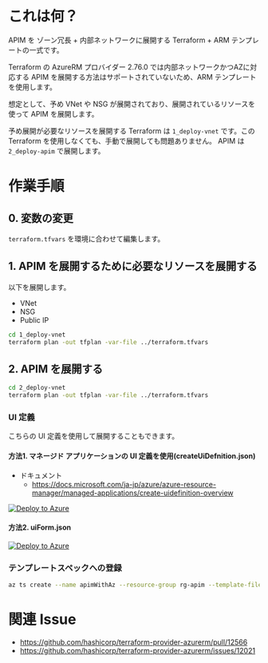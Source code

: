 # これは何？

APIM を ゾーン冗長 + 内部ネットワークに展開する Terraform + ARM テンプレートの一式です。

Terraform の AzureRM プロバイダー 2.76.0 では内部ネットワークかつAZに対応する APIM を展開する方法はサポートされていないため、ARM テンプレートを使用します。

想定として、予め VNet や NSG が展開されており、展開されているリソースを使って APIM を展開します。

予め展開が必要なリソースを展開する Terraform は `1_deploy-vnet` です。この Terraform を使用しなくても、手動で展開しても問題ありません。
APIM は `2_deploy-apim` で展開します。

# 作業手順

## 0. 変数の変更
`terraform.tfvars` を環境に合わせて編集します。

## 1. APIM を展開するために必要なリソースを展開する

以下を展開します。
- VNet
- NSG
- Public IP

```sh
cd 1_deploy-vnet
terraform plan -out tfplan -var-file ../terraform.tfvars
```
## 2. APIM を展開する

```sh
cd 2_deploy-vnet
terraform plan -out tfplan -var-file ../terraform.tfvars
```

### UI 定義
こちらの UI 定義を使用して展開することもできます。

#### 方法1. マネージド アプリケーションの UI 定義を使用(createUiDefnition.json)

- ドキュメント
    - https://docs.microsoft.com/ja-jp/azure/azure-resource-manager/managed-applications/create-uidefinition-overview

[![Deploy to Azure](https://aka.ms/deploytoazurebutton)](https://portal.azure.com/#create/Microsoft.Template/uri/https%3A%2F%2Fraw.githubusercontent.com%2FtsubasaxZZZ%2Fterraform-azure%2Fmain%2Fapim-to-internal-withAZ%2F2_deploy-apim%2Fazuredeploy.json/createUIDefinitionUri/https%3A%2F%2Fraw.githubusercontent.com%2FtsubasaxZZZ%2Fterraform-azure%2Fmain%2Fapim-to-internal-withAZ%2F2_deploy-apim%2FcreateUiDefinition.json)


#### 方法2. uiForm.json

[![Deploy to Azure](https://aka.ms/deploytoazurebutton)](https://portal.azure.com/#blade/Microsoft_Azure_CreateUIDef/CustomDeploymentBlade/uri/https%3A%2F%2Fraw.githubusercontent.com%2FtsubasaxZZZ%2Fterraform-azure%2Fmain%2Fapim-to-internal-withAZ%2F2_deploy-apim%2Fazuredeploy.json/uiFormDefinitionUri/https%3A%2F%2Fraw.githubusercontent.com%2FtsubasaxZZZ%2Fterraform-azure%2Fmain%2Fapim-to-internal-withAZ%2F2_deploy-apim%2Fuiform.json)

### テンプレートスペックへの登録

```sh
az ts create --name apimWithAz --resource-group rg-apim --template-file azuredeploy.json --version 1.0 --ui-form-definition uiform.json
```

# 関連 Issue
- https://github.com/hashicorp/terraform-provider-azurerm/pull/12566
- https://github.com/hashicorp/terraform-provider-azurerm/issues/12021